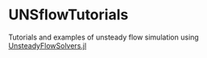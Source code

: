 # UNSflowTutorials
Tutorials and examples of unsteady flow simulation using [UnsteadyFlowSolvers.jl](https://github.com/KiranUofG/UnsteadyFlowSolvers.jl)


